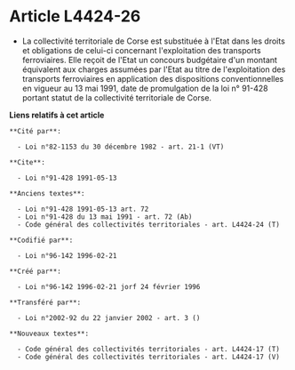 # Article L4424-26

- La collectivité territoriale de Corse est substituée à l'Etat dans les droits et obligations de celui-ci concernant
l'exploitation des transports ferroviaires. Elle reçoit de l'Etat un concours budgétaire d'un montant équivalent aux charges
assumées par l'Etat au titre de l'exploitation des transports ferroviaires en application des dispositions conventionnelles
en vigueur au 13 mai 1991, date de promulgation de la loi n° 91-428 portant statut de la collectivité territoriale de Corse.

**Liens relatifs à cet article**

	**Cité par**:

	  - Loi n°82-1153 du 30 décembre 1982 - art. 21-1 (VT)

	**Cite**:

	  - Loi n°91-428 1991-05-13

	**Anciens textes**:

	  - Loi n°91-428 1991-05-13 art. 72
	  - Loi n°91-428 du 13 mai 1991 - art. 72 (Ab)
	  - Code général des collectivités territoriales - art. L4424-24 (T)

	**Codifié par**:

	  - Loi n°96-142 1996-02-21

	**Créé par**:

	  - Loi n°96-142 1996-02-21 jorf 24 février 1996

	**Transféré par**:

	  - Loi n°2002-92 du 22 janvier 2002 - art. 3 ()

	**Nouveaux textes**:

	  - Code général des collectivités territoriales - art. L4424-17 (T)
	  - Code général des collectivités territoriales - art. L4424-17 (V)

